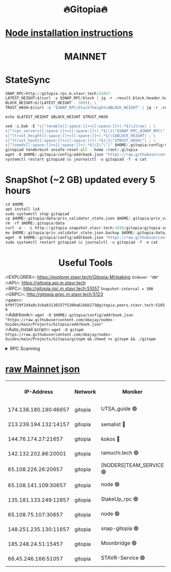 <h1 align="center"> 🔥Gitopia🔥</h1>

[Node installation instructions](https://github.com/obajay/nodes-Guides/tree/main/Projects/Gitopia)
=

<h1 align="center"> MAINNET</h1>

# StateSync
```python
SNAP_RPC=http://gitopia.rpc.m.stavr.tech:51057
LATEST_HEIGHT=$(curl -s $SNAP_RPC/block | jq -r .result.block.header.height); \
BLOCK_HEIGHT=$((LATEST_HEIGHT - 300)); \
TRUST_HASH=$(curl -s "$SNAP_RPC/block?height=$BLOCK_HEIGHT" | jq -r .result.block_id.hash)

echo $LATEST_HEIGHT $BLOCK_HEIGHT $TRUST_HASH

sed -i.bak -E "s|^(enable[[:space:]]+=[[:space:]]+).*$|\1true| ; \
s|^(rpc_servers[[:space:]]+=[[:space:]]+).*$|\1\"$SNAP_RPC,$SNAP_RPC\"| ; \
s|^(trust_height[[:space:]]+=[[:space:]]+).*$|\1$BLOCK_HEIGHT| ; \
s|^(trust_hash[[:space:]]+=[[:space:]]+).*$|\1\"$TRUST_HASH\"| ; \
s|^(seeds[[:space:]]+=[[:space:]]+).*$|\1\"\"|" $HOME/.gitopia/config/config.toml
gitopiad tendermint unsafe-reset-all --home /root/.gitopia
wget -O $HOME/.gitopia/config/addrbook.json "https://raw.githubusercontent.com/obajay/nodes-Guides/main/Projects/Gitopia/addrbook.json"
systemctl restart gitopiad && journalctl -u gitopiad -f -o cat
```
# SnapShot (~2 GB) updated every 5 hours
```python
cd $HOME
apt install lz4
sudo systemctl stop gitopiad
cp $HOME/.gitopia/data/priv_validator_state.json $HOME/.gitopia/priv_validator_state.json.backup
rm -rf $HOME/.gitopia/data
curl -o - -L http://gitopia.snapshot.stavr.tech:1030/gitopia/gitopia-snap.tar.lz4 | lz4 -c -d - | tar -x -C $HOME/.gitopia --strip-components 2
mv $HOME/.gitopia/priv_validator_state.json.backup $HOME/.gitopia/data/priv_validator_state.json
wget -O $HOME/.gitopia/config/addrbook.json "https://raw.githubusercontent.com/obajay/nodes-Guides/main/Projects/Gitopia/addrbook.json"
sudo systemctl restart gitopiad && journalctl -u gitopiad -f -o cat
```
 <h1 align="center"> Useful Tools</h1>

🔥EXPLORER🔥:      https://explorer.stavr.tech/Gitopia-M/staking  `Indexer "ON"` \
🔥API🔥: 			 		 https://gitopia.api.m.stavr.tech \
🔥RPC🔥:           http://gitopia.rpc.m.stavr.tech:51057              `Snapshot-interval = 300` \
🔥GRPC🔥:          http://gitopia.grpc.m.stavr.tech:5123 \
🔥peer🔥:					 `6f9f729f2d4a9c3cbab3130157f5200a61bbb273@gitopia.peers.stavr.tech:51056` \
🔥Addrbook🔥:    ```wget -O $HOME/.gitopia/config/addrbook.json "https://raw.githubusercontent.com/obajay/nodes-Guides/main/Projects/Gitopia/addrbook.json"``` \
🔥Auto_install script🔥: ```wget -O gitopm https://raw.githubusercontent.com/obajay/nodes-Guides/main/Projects/Gitopia/gitopm && chmod +x gitopm && ./gitopm```


<details>
<summary>RPC Scanning</summary>

<h2 align="center"> We scan nodes in real time every 4 hours. And we provide the final result of RPC endpoints.
We cannot influence the operation of these nodes in any way. </h2>


```python
If Voting Power is higher than 0 --> then the Node is a validator of the network and may be subject to attack and be a potential threat to the chain.
```
```python
We marked such validators with a red symbol
```

</details>

[raw Mainnet json](https://rpc-check.gitopm.stavr.tech/gitopm/rpc-gitopm-result.json)
=

<table><tr><th>IP-Address</th><th>Network</th><th>Moniker</th><th>Latest Block Height</th><th>Earliest Block Height</th><th>Catching Up</th><th>Voting Power</th><th>Scan Time</th></tr><tr><td>174.138.180.190:46657</td><td>gitopia</td><td>UTSA_guide 🟢</td><td>9980850</td><td>6071990</td><td>False</td><td>0</td><td>2023-12-01T20:56:37.931671784UTC</td></tr><tr><td>213.239.194.132:14157</td><td>gitopia</td><td>semalist 🔴</td><td>9980862</td><td>6071990</td><td>False</td><td>428943</td><td>2023-12-01T20:56:57.368678393UTC</td></tr><tr><td>144.76.174.27:21657</td><td>gitopia</td><td>kokos 🔴</td><td>9980870</td><td>6071990</td><td>False</td><td>936373</td><td>2023-12-01T20:57:09.843255338UTC</td></tr><tr><td>142.132.202.86:20001</td><td>gitopia</td><td>ramuchi.tech 🟢</td><td>9980870</td><td>6548337</td><td>False</td><td>0</td><td>2023-12-01T20:57:09.007010306UTC</td></tr><tr><td>65.108.226.26:20657</td><td>gitopia</td><td>[NODERS]TEAM_SERVICE 🟢</td><td>9980881</td><td>6846001</td><td>False</td><td>0</td><td>2023-12-01T20:57:27.055981102UTC</td></tr><tr><td>65.108.141.109:30657</td><td>gitopia</td><td>node 🟢</td><td>9980869</td><td>6931333</td><td>False</td><td>0</td><td>2023-12-01T20:57:08.457075077UTC</td></tr><tr><td>135.181.133.249:12857</td><td>gitopia</td><td>StakeUp_rpc 🟢</td><td>9980870</td><td>8010001</td><td>False</td><td>0</td><td>2023-12-01T20:57:09.463031253UTC</td></tr><tr><td>65.108.75.107:30657</td><td>gitopia</td><td>node 🟢</td><td>9980876</td><td>8802845</td><td>False</td><td>0</td><td>2023-12-01T20:57:20.477683567UTC</td></tr><tr><td>148.251.235.130:11657</td><td>gitopia</td><td>snap-gitopia 🟢</td><td>9980870</td><td>9516001</td><td>False</td><td>0</td><td>2023-12-01T20:57:08.708501749UTC</td></tr><tr><td>185.248.24.51:15457</td><td>gitopia</td><td>Moonbridge 🟢</td><td>9980863</td><td>9781501</td><td>False</td><td>0</td><td>2023-12-01T20:56:57.775055213UTC</td></tr><tr><td>66.45.246.166:51057</td><td>gitopia</td><td>STAVR-Service 🟢</td><td>9980856</td><td>9977601</td><td>False</td><td>0</td><td>2023-12-01T20:56:46.792448374UTC</td></tr></table>
